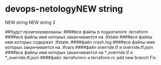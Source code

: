 # devops-netologyNEW string
NEW string
NEW string 3


##будут проигнорированы:
####все файлы в подкаталоге .terraform
####все файлы имя которых заканчивается на .tfstate
####все файлы имя которых содержит .tfstate.
####файл crash.log
####все файлы имя которых заканчивается на .tfvars
####файл override.tf и override.tf.json
####все файлы имя которых заканчивается на *_override.tf и *_override.tf.json
####файл .terraformrc и terraform.rc
add new branch Fix
